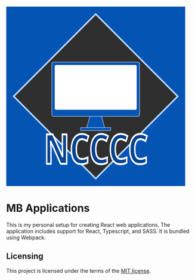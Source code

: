 ![NCCCC Logo](./assets/images/logo/ncccc-logo.svg)

# MB Applications

This is my personal setup for creating React web applications. The application includes support for React, Typescript, and SASS. It is bundled using Webpack.

## Licensing
This project is licensed under the terms of the [MIT license](./LICENSE.txt).